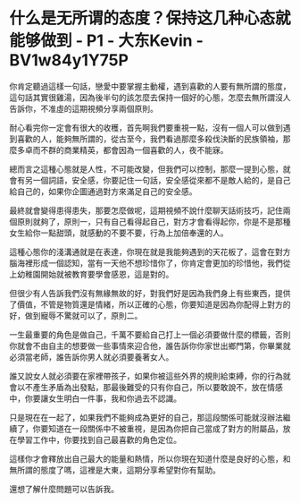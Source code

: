 # 什么是无所谓的态度？保持这几种心态就能够做到 - P1 - 大东Kevin - BV1w84y1Y75P

你肯定聽過這樣一句話，戀愛中要掌握主動權，遇到喜歡的人要有無所謂的態度，這句話其實很雞湯，因為後半句的該怎麼去保持一個好的心態，怎麼去無所謂沒人告訴你，不准虛的這期視頻分享兩個原則。

耐心看完你一定會有很大的收穫，首先啊我們要重視一點，沒有一個人可以做到遇到喜歡的人，能夠無所謂的，從古至今，我們看過那麼多殺伐決斷的民族領袖，那麼多卓而不群的商業精英，都會因為一個喜歡的人，夜不能寐。

總而言之這種心態就是人性，不可能改變，但我們可以控制，那麼一提到心態，就會有另一個詞語，安全感，你要記住一句話，安全感從來都不是敵人給的，是自己給自己的，如果你企圖通過對方來滿足自己的安全感。

最終就會變得患得患失，那要怎麼做呢，這期視頻不說什麼聊天話術技巧，記住兩個原則就夠了，原則一，只有自己看得起自己，對方才會看得起你，你是不是那種女生給你一點甜頭，就感動的不要不要，行為上加倍奉還的人。

這種心態你的淺溝通就是在表達，你現在就是我能夠遇到的天花板了，這會在對方腦海裡形成一個認知，當有一天他不想珍惜你了，你肯定會更加的珍惜他，我們從上幼稚園開始就被教育要學會感恩，這是對的。

但很少有人告訴我們沒有無緣無故的好，對我們好是因為我們身上有些東西，提供了價值，不管是物質還是情緒，所以正確的心態，你要知道是因為你配得上對方的好，做到寵辱不驚就可以了，原則二。

一生最重要的角色是做自己，千萬不要給自己打上一個必須要做什麼的標籤，否則你就會不由自主的想要做一些事情來迎合他，誰告訴你你家世出鄉門第，你畢業就必須當老師，誰告訴你男人就必須要養著女人。

誰又說女人就必須要在家裡帶孩子，如果你被這些外界的規則給束縛，你的行為就會以不產生矛盾為出發點，那最後難受的只有你自己，所以要敢說不，放在情感中，你要讓女生明白一件事，我和你過去不認識。

只是現在在一起了，如果我們不能夠成為更好的自己，那這段關係可能就沒辦法繼續了，你要知道在一段關係中不被重視，是因為你把自己當成了對方的附屬品，放在學習工作中，你要找到自己最喜歡的角色定位。

這樣你才會釋放出自己最大的能量和熱情，所以你現在知道什麼是良好的心態，和無所謂的態度了嗎，這裡是大東，這期分享希望對你有幫助。

還想了解什麼問題可以告訴我。